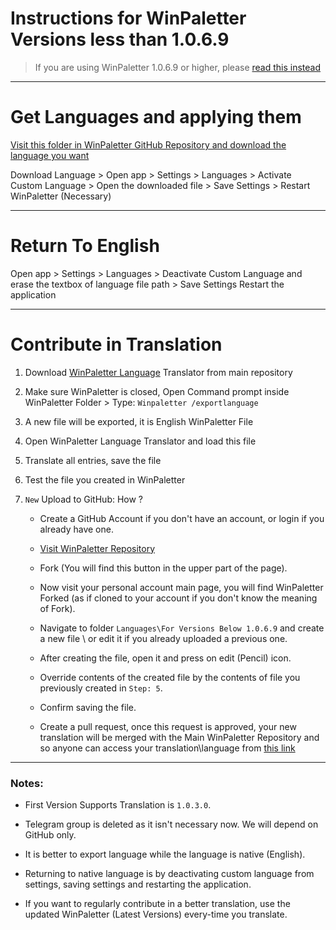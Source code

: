 # Instructions for WinPaletter Versions less than 1.0.6.9

> If you are using WinPaletter 1.0.6.9 or higher, please [read this instead]()

---

# Get Languages and applying them

[Visit this folder in WinPaletter GitHub Repository and download the language you want](https://github.com/Abdelrhman-AK/WinPaletter/tree/master/Languages/For%20Versions%20Below%201.0.6.9)

Download Language > Open app > Settings > Languages > Activate Custom Language > Open the downloaded file > Save Settings > Restart WinPaletter (Necessary)

---

# Return To English

Open app > Settings > Languages > Deactivate Custom Language and erase the textbox of language file path > Save Settings Restart the application

--- 

# Contribute in Translation

1) Download [WinPaletter Language](https://github.com/Abdelrhman-AK/WinPaletter/raw/master/WinPaletter%20Language%20Translator.exe) Translator from main repository

2) Make sure WinPaletter is closed, Open Command prompt inside WinPaletter Folder > Type: `Winpaletter /exportlanguage`

3) A new file will be exported, it is English WinPaletter File

4) Open WinPaletter Language Translator and load this file

5) Translate all entries, save the file

6) Test the file you created in WinPaletter

7) `New` Upload to GitHub: How ?
   
   - Create a GitHub Account if you don't have an account, or login if you already have one.
   
   - [Visit WinPaletter Repository](https://github.com/Abdelrhman-AK/WinPaletter/)
   
   - Fork (You will find this button in the upper part of the page).
   
   - Now visit your personal account main page, you will find WinPaletter Forked (as if cloned to your account if you don't know the meaning of Fork).
   
   - Navigate to folder `Languages\For Versions Below 1.0.6.9` and create a new file \ or edit it if you already uploaded a previous one.
   
   - After creating the file, open it and press on edit (Pencil) icon.
   
   - Override contents of the created file by the contents of file you previously created in `Step: 5`.
   
   - Confirm saving the file.
   
   - Create a pull request, once this request is approved, your new translation will be merged with the Main WinPaletter Repository and so anyone can access your translation\language from [this link](https://github.com/Abdelrhman-AK/WinPaletter/tree/master/Languages/For%20Versions%20Below%201.0.6.9)

---

### Notes:

- First Version Supports Translation is `1.0.3.0`.

- Telegram group is deleted as it isn't necessary now. We will depend on GitHub only.

- It is better to export language while the language is native (English).

- Returning to native language is by deactivating custom language from settings, saving settings and restarting the application.

- If you want to regularly contribute in a better translation, use the updated WinPaletter (Latest Versions) every-time you translate.
